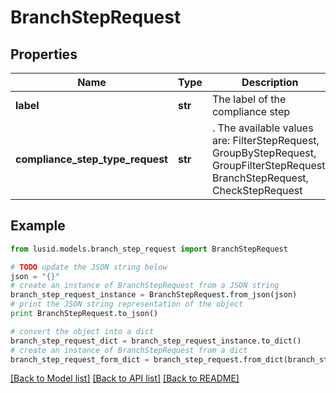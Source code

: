 # BranchStepRequest


## Properties
Name | Type | Description | Notes
------------ | ------------- | ------------- | -------------
**label** | **str** | The label of the compliance step | 
**compliance_step_type_request** | **str** | . The available values are: FilterStepRequest, GroupByStepRequest, GroupFilterStepRequest, BranchStepRequest, CheckStepRequest | 

## Example

```python
from lusid.models.branch_step_request import BranchStepRequest

# TODO update the JSON string below
json = "{}"
# create an instance of BranchStepRequest from a JSON string
branch_step_request_instance = BranchStepRequest.from_json(json)
# print the JSON string representation of the object
print BranchStepRequest.to_json()

# convert the object into a dict
branch_step_request_dict = branch_step_request_instance.to_dict()
# create an instance of BranchStepRequest from a dict
branch_step_request_form_dict = branch_step_request.from_dict(branch_step_request_dict)
```
[[Back to Model list]](../README.md#documentation-for-models) [[Back to API list]](../README.md#documentation-for-api-endpoints) [[Back to README]](../README.md)


